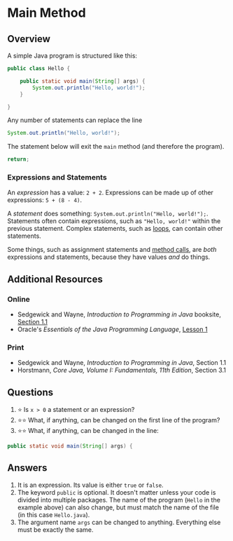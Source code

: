 # Main Method
## Overview
A simple Java program is structured like this:
```java
public class Hello {

    public static void main(String[] args) {
        System.out.println("Hello, world!");
    }

}
```
Any number of statements can replace the line
```java
System.out.println("Hello, world!");
```

The statement below will exit the `main` method (and therefore the program).
```java
return;
```
### Expressions and Statements
An *expression* has a value: `2 + 2`. Expressions can be made up of other expressions: `5 + (8 - 4)`.

A *statement* does something: `System.out.println("Hello, world!");`. Statements often contain expressions, such as `"Hello, world!"` within the previous statement. Complex statements, such as [loops](loops.md), can contain other statements.

Some things, such as assignment statements and [method calls](functional_decomposition.md#calling-methods), are *both* expressions and statements, because they have values *and* do things.

## Additional Resources
### Online
- Sedgewick and Wayne, *Introduction to Programming in Java* booksite, [Section 1.1](https://introcs.cs.princeton.edu/java/11hello/)
- Oracle's *Essentials of the Java Programming Language*, [Lesson 1](https://www.oracle.com/technetwork/java/compile-136656.html)
### Print
- Sedgewick and Wayne, *Introduction to Programming in Java*, Section 1.1
- Horstmann, *Core Java, Volume I: Fundamentals, 11th Edition*, Section 3.1
## Questions
1. :star: Is `x > 0` a statement or an expression?
1. :star::star: What, if anything, can be changed on the first line of the program?
1. :star::star: What, if anything, can be changed in the line:
```java
public static void main(String[] args) {
```
## Answers
1. It is an expression. Its value is either `true` or `false`.
1. The keyword `public` is optional. It doesn't matter unless your code is divided into multiple packages. The name of the program (`Hello` in the example above) can also change, but must match the name of the file (in this case `Hello.java`).
1. The argument name `args` can be changed to anything. Everything else must be exactly the same.
